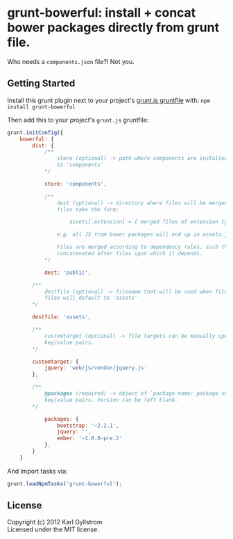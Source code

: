 # grunt-bowerful: install + concat bower packages directly from grunt file.

Who needs a `components.json` file?! Not you.

## Getting Started

Install this grunt plugin next to your project's [grunt.js gruntfile][getting_started] with: `npm install grunt-bowerful`

Then add this to your project's `grunt.js` gruntfile:

```js
grunt.initConfig({
    bowerful: {
        dist: {
            /**
                store (optional) -> path where components are installed. defaults
                to 'components'
            */

            store: 'components',

            /**
                dest (optional) -> directory where files will be merged. Merged
                files take the form:

                    assets[.extension] = { merged files of extension type }

                e.g. all JS from bower packages will end up in assets.js; all css in assets.css

                Files are merged according to dependency rules, such that a file is
                concatenated after files upon which it depends.
            */

            dest: 'public',

        /**
            destfile (optional) -> filename that will be used when files are merged. Merged
            files will default to 'assets' 
        */

        destfile: 'assets',

        /**
            customtarget (optional) -> file targets can be manually specified. 
            key/value pairs. 
        */

        customtarget: {
            jquery: 'web/js/vendor/jquery.js'
        },

        /**
            @packages (required) -> object of `package name: package version`
            key/value pairs. Version can be left blank.
        */

            packages: {
                bootstrap: '~2.2.1',
                jquery: '',
                ember: '~1.0.0-pre.2'
            },
        }
    }
```

And import tasks via:

```js
grunt.loadNpmTasks('grunt-bowerful');
```

[grunt]: http://gruntjs.com/
[getting_started]: https://github.com/gruntjs/grunt/blob/master/docs/getting_started.md

## License
Copyright (c) 2012 Karl Gyllstrom  
Licensed under the MIT license.
